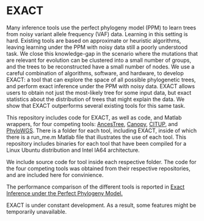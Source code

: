 # EXACT
Many inference tools use the perfect phylogeny model (PPM) to learn trees from noisy variant allele frequency (VAF) data. Learning in this setting is hard. Existing tools are based on approximate or heuristic algorithms, leaving learning under the PPM with noisy data still a poorly understood task. We close this knowledge-gap in the scenario where the mutations that are relevant for evolution can be clustered into a small number of groups, and the trees to be reconstructed have a small number of nodes. We use a careful combination of algorithms, software, and hardware, to develop EXACT: a tool that can explore the space of all possible phylogenetic trees, and perform exact inference under the PPM with noisy data. EXACT allows users to obtain not just the most-likely tree for some input data, but exact statistics about the distribution of trees that might explain the data. We show that EXACT outperforms several existing tools for this same task.

This repository includes code for EXACT, as well as code, and Matlab wrappers, for four competing tools: [AncesTree](https://github.com/raphael-group/AncesTree), [Canopy](https://github.com/yuchaojiang/Canopy), [CITUP](https://github.com/sfu-compbio/citup), and [PhyloWGS](https://github.com/morrislab/phylowgs). There is a folder for each tool, including EXACT, inside of which there is a run_me.m Matlab file that illustrates the use of each tool. This repository includes binaries for each tool that have been compiled for a Linux Ubuntu distribution and Intel IA64 architecture.

We include source code for tool inside each respective folder. The code for the four competing tools was obtained from their respective repositories, and are included here for convinience.

The performance comparison of the different tools is reported in [Exact Inference under the Perfect Phylogeny Model.](https://arxiv.org/abs/1908.08623)

EXACT is under constant development. As a result, some features might be temporarily unavailable.
